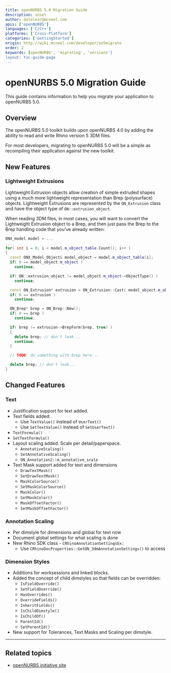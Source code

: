 ```yaml
---
title: openNURBS 5.0 Migration Guide
description: unset
author: dalelear@mcneel.com
apis: ['openNURBS']
languages: ['C/C++']
platforms: ['Cross-Platform']
categories: ['GettingStarted']
origin: http://wiki.mcneel.com/developer/on5migrate
order: 2
keywords: [openNURBS', 'migrating', 'versions']
layout: toc-guide-page
---
```


# openNURBS 5.0 Migration Guide

This guide contains information to help you migrate your application to openNURBS 5.0.

## Overview

The openNURBS 5.0 toolkit builds upon openNURBS 4.0 by adding the ability to read and write Rhino version 5 3DM files.

For most developers, migrating to openNURBS 5.0 will be a simple as recompiling their application against the new toolkit.

## New Features

### Lightweight Extrusions

Lightweight Extrusion objects allow creation of simple extruded shapes using a much more lightweight representation than Brep (polysurface) objects. Lightweight Extrusions are represented by the `ON_Extrusion` class and have the object type of `ON::extrusion_object`.

When reading 3DM files, in most cases, you will want to convert the Lightweight Extrusion object to a Brep, and then just pass the Brep to the Brep handling code that you've already written:

```cpp
ONX_model model = ...
...
for( int i = 0; i < model.m_object_table.Count(); i++ )
{
  const ONX_Model_Object& model_object = model.m_object_table[i];
  if( 0 == model_object.m_object )
    continue;

  if( ON::extrusion_object != model_object.m_object->ObjectType() )
    continue;

  const ON_Extrusion* extrusion = ON_Extrusion::Cast( model_object.m_object );
  if( 0 == extrusion )
    continue;

  ON_Brep* brep = ON_Brep::New();
  if( 0 == brep )
    continue;

  if( brep != extrusion->BrepForm(brep, true) )
  {
    delete brep; // don't leak...
    continue;
  }

  // TODO: do something with brep here...

  delete brep; // don't leak...
}
```

## Changed Features

### Text

- Justification support for text added.
- Text fields added:
    - Use `TextValue()` instead of `UserText()`
    - Use `SetTextValue()` instead of `SetUserText()`
- `TextFormula()`
- `SetTextFormula()`
- Layout scaling added. Scale per detail/paperspace.
    - `AnnotativeScaling()`
    - `SetAnnotativeScaling()`
    - `ON_Annotation2::m_annotative_scale`
- Text Mask support added for text and dimensions
    - `DrawTextMask()`
    - `SetDrawTextMask()`
    - `MaskColorSource()`
    - `SetMaskColorSource()`
    - `MaskColor()`
    - `SetMaskColor()`
    - `MaskOffsetFactor()`
    - `SetMaskOffsetFactor()`

### Annotation Scaling

- Per dimstyle for dimensions and global for text now
- Document global settings for what scaling is done
- New Rhino SDK class - `CRhinoAnnotationSettingsEx:`
    - Use `CRhinoDocProperties::GetON_3dmAnnotationSettings()` to access

### Dimension Styles

- Additions for worksessions and linked blocks.
- Added the concept of child dimstyles so that fields can be overridden:
    - `IsFieldOverride()`
    - `SetFieldOverride()`
    - `HasOverrides()`
    - `OverrideFields()`
    - `InheritFields()`
    - `IsChildDimstyle()`
    - `IsChildOf()`
    - `ParentId()`
    - `SetParentId()`
- New support for Tolerances, Text Masks and Scaling per dimstyle.

---

## Related topics

- [openNURBS initiative site](http://www.rhino3d.com/opennurbs)
